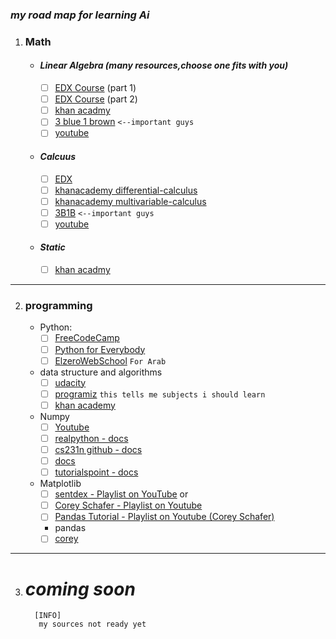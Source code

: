  ### *my road map for learning Ai*
1. ### Math
    - #### *Linear Algebra (many resources,choose one fits with you)*
        - [ ] [EDX Course](https://www.edx.org/course/linear-algebra-foundations-to-frontiers-0) (part 1)
        - [ ] [EDX Course](https://www.edx.org/course/advanced-linear-algebra-foundations-to-frontiers) (part 2)
        - [ ] [khan acadmy](https://www.khanacademy.org/math/linear-algebra)
        - [ ] [3 blue 1 brown](https://www.youtube.com/playlist?list=PLZHQObOWTQDPD3MizzM2xVFitgF8hE_ab)     `<--important guys`
        - [ ] [youtube](https://www.youtube.com/channel/UCSzae1ITUdw9DCdELMduaQw)
    - #### *Calcuus*
        - [ ] [EDX](https://www.edx.org/course/calculus-1a-differentiation)
        - [ ] [khanacademy differential-calculus](https://www.khanacademy.org/math/differential-calculus) 
        - [ ] [khanacademy multivariable-calculus](https://www.khanacademy.org/math/multivariable-calculus)
        - [ ] [3B1B](https://www.youtube.com/playlist?list=PLZHQObOWTQDMsr9K-rj53DwVRMYO3t5Yr) `<--important guys`
        - [ ] [youtube](https://www.youtube.com/playlist?list=PLiiljHvN6z193BBzS0Ln8NnqQmzimTW23)
    - #### *Static*
        - [ ] [khan acadmy](https://www.khanacademy.org/math/statistics-probability)
***
2. ### programming
	- Python:
		- [ ] [FreeCodeCamp](https://www.youtube.com/watch?v=rfscVS0vtbw&t=50s&ab_channel=freeCodeCamp.org)
		- [ ] [Python for Everybody](https://youtu.be/8DvywoWv6fI)
		- [ ] [ElzeroWebSchool](https://www.youtube.com/watch?v=mvZHDpCHphk&list=PLDoPjvoNmBAyE_gei5d18qkfIe-Z8mocs) `For Arab`
	- data structure and algorithms
		- [ ] [udacity](https://www.udacity.com/course/data-structures-and-algorithms-in-python--ud513)
		- [ ] [programiz](https://www.programiz.com/dsa#) `this tells me subjects i should learn`
		- [ ] [khan academy](https://www.khanacademy.org/computing/computer-science/algorithms)
	- Numpy
		- [ ] [Youtube](https://youtu.be/QUT1VHiLmmI)
		- [ ] [realpython - docs](https://realpython.com/numpy-array-programming/)
		- [ ] [cs231n github - docs](http://cs231n.github.io/python-numpy-tutorial/)
		- [ ] [docs](https://docs.scipy.org/doc/numpy/user/quickstart.html)
		- [ ] [tutorialspoint - docs](https://www.tutorialspoint.com/numpy)
	- Matplotlib
		- [ ] [sentdex - Playlist on YouTube](https://www.youtube.com/watch?v=q7Bo_J8x_dw&list=PLQVvvaa0QuDfefDfXb9Yf0la1fPDKluPF) or
		- [ ] [Corey Schafer - Playlist on Youtube](https://www.youtube.com/watch?v=UO98lJQ3QGI&list=PL-osiE80TeTvipOqomVEeZ1HRrcEvtZB_)
		- [ ] [Pandas Tutorial - Playlist on Youtube (Corey Schafer)](https://www.youtube.com/watch?v=ZyhVh-qRZPA&list=PL-osiE80TeTsWmV9i9c58mdDCSskIFdDS)
		- pandas
		- [ ] [corey](https://www.youtube.com/watch?v=ZyhVh-qRZPA&list=PL-osiE80TeTsWmV9i9c58mdDCSskIFdDS&ab_channel=CoreySchafer)
---
3. # *coming soon*		
		 [INFO]
		  my sources not ready yet
		 
